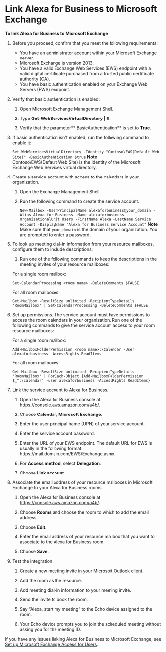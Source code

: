# Link Alexa for Business to Microsoft Exchange<a name="exchange"></a>

**To link Alexa for Business to Microsoft Exchange**

1. Before you proceed, confirm that you meet the following requirements:
   + You have an administrator account within your Microsoft Exchange server\.
   + Microsoft Exchange is version 2013\.
   + You have a valid Exchange Web Services \(EWS\) endpoint with a valid digital certificate purchased from a trusted public certificate authority \(CA\)\.
   + You have basic authentication enabled on your Exchange Web Servers \(EWS\) endpoint\.

1. Verify that basic authentication is enabled:

   1. Open Microsoft Exchange Management Shell\.

   1. Type **Get\-WebServicesVirtualDirectory \| fl**\.

   1. Verify that the parameter** BasicAuthentication** is set to **True**\.

1. If basic authentication isn't enabled, run the following command to enable it:

   `Set-WebServicesVirtualDirectory -Identity "Contoso\EWS(Default Web Site)" -BasicAuthentication $true`
**Note**  
Contoso\\EWS\(Default Web Site\) is the identity of the Microsoft Exchange Web Services virtual directory\.

1. Create a service account with access to the calendars in your organization\.

   1. Open the Exchange Management Shell\.

   1. Run the following command to create the service account\.

      `New-Mailbox -UserPrincipalName alexaforbusiness@your_domain -Alias Alexa for Business -Name alexaforbusiness -OrganizationalUnit Users -FirstName Alexa -LastName Service Account -DisplayName "Alexa for Business Service Account"`
**Note**  
Make sure that `your_domain` is the domain of your organization\. You are prompted to enter a password\.

1. To look up meeting dial\-in information from your resource mailboxes, configure them to include descriptions:

   1. Run one of the following commands to keep the descriptions in the meeting invites of your resource mailboxes:

     For a single room mailbox:

     `Set-CalendarProcessing <room name> -DeleteComments $FALSE`

     For all room mailboxes:

     `Get-Mailbox -ResultSize unlimited -RecipientTypeDetails 'RoomMailbox' | Set-CalendarProcessing -DeleteComments $FALSE`

1. Set up permissions\. The service account must have permissions to access the room calendars in your organization\. Run one of the following commands to give the service account access to your room resource mailboxes:

   For a single room mailbox:

   `Add-MailboxFolderPermission <room name>:\Calendar -User alexaforbusiness -AccessRights ReadItems`

   For all room mailboxes:

   `Get-Mailbox -ResultSize unlimited -RecipientTypeDetails 'RoomMailbox' | ForEach-Object {Add-MailboxFolderPermission $_":\calendar" -user alexaforbusiness -AccessRights ReadItems}`

1. Link the service account to Alexa for Business\.

   1. Open the Alexa for Business console at [https://console\.aws\.amazon\.com/a4b/](https://console.aws.amazon.com/a4b/)\.

   1. Choose **Calendar**, **Microsoft Exchange**\.

   1. Enter the user principal name \(UPN\) of your service account\.

   1. Enter the service account password\.

   1. Enter the URL of your EWS endpoint\. The default URL for EWS is usually in the following format: https://mail\.domain\.com/EWS/Exchange\.asmx\.

   1. For **Access method**, select **Delegation**\.

   1. Choose **Link account**\.

1. Associate the email address of your resource mailboxes in Microsoft Exchange to your Alexa for Business rooms\.

   1. Open the Alexa for Business console at [https://console\.aws\.amazon\.com/a4b/](https://console.aws.amazon.com/a4b/)\.

   1. Choose **Rooms** and choose the room to which to add the email address\.

   1. Choose **Edit**\.

   1. Enter the email address of your resource mailbox that you want to associate to the Alexa for Business room\.

   1. Choose **Save**\.

1. Test the integration\.

   1. Create a new meeting invite in your Microsoft Outlook client\.

   1. Add the room as the resource\.

   1. Add meeting dial\-in information to your meeting invite\.

   1. Send the invite to book the room\.

   1. Say “Alexa, start my meeting” to the Echo device assigned to the room\.

   1. Your Echo device prompts you to join the scheduled meeting without asking you for the meeting ID\.

If you have any issues linking Alexa for Business to Microsoft Exchange, see [Set up Microsoft Exchange Access for Users](connect-exchange.md)\.